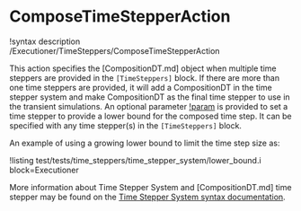 # ComposeTimeStepperAction

!syntax description /Executioner/TimeSteppers/ComposeTimeStepperAction

This action specifies the [CompositionDT.md] object when multiple time steppers are provided in the `[TimeSteppers]` block. If there are more than one time steppers are provided, it will add a CompositionDT in the time stepper system and make CompositionDT as the final time stepper to use in the transient simulations. An optional parameter [!param](/TimeSteppers/lower_bound) is provided to set a time stepper to provide a lower bound for the composed time step. It can be specified with any time stepper(s) in the `[TimeSteppers]` block.

An example of using a growing lower bound to limit the time step size as:

!listing test/tests/time_steppers/time_stepper_system/lower_bound.i block=Executioner

More information about Time Stepper System and [CompositionDT.md] time stepper may be found on the [Time Stepper System syntax documentation](syntax/Executioner/TimeSteppers/index.md).



